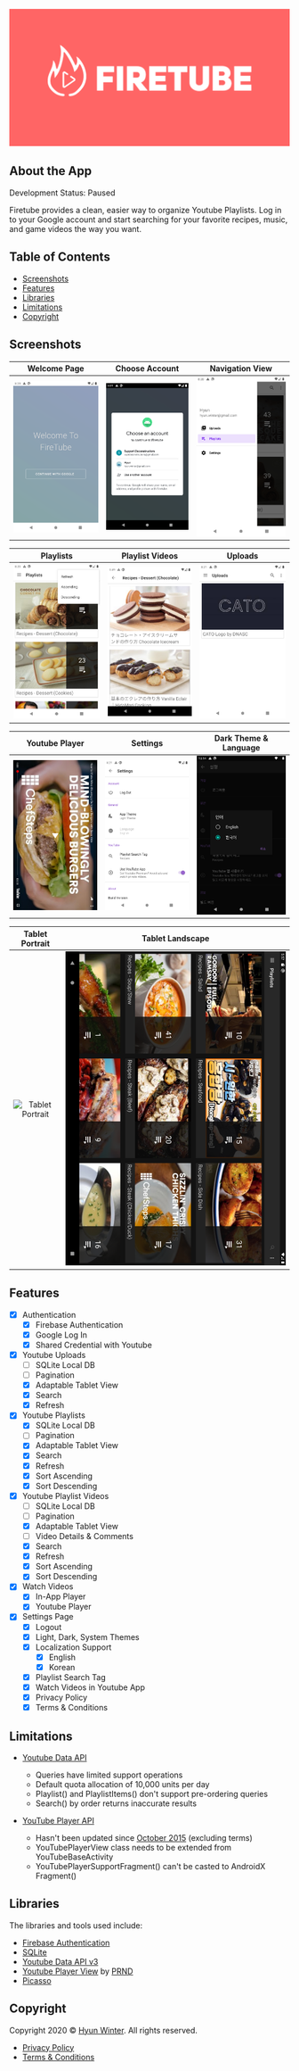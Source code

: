 ![Welcome Page](https://raw.githubusercontent.com/HyunWinter/FireTube/master/screenshots/Feature%20Graphic.png)

## About the App

Development Status: Paused

Firetube provides a clean, easier way to organize Youtube Playlists. Log in to your Google account and start searching for your favorite recipes, music, and game videos the way you want.

## Table of Contents

- [Screenshots](#screenshots)
- [Features](#features)
- [Libraries](#libraries)
- [Limitations](#limitations)
- [Copyright](#copyright)

## Screenshots

| **Welcome Page** | **Choose Account** | **Navigation View** |
| :---: | :---: | :---: |
| ![Welcome Page](https://raw.githubusercontent.com/HyunWinter/Firetube/master/screenshots/01_welcome_page.png) | ![Choose Account](https://raw.githubusercontent.com/HyunWinter/Firetube/master/screenshots/02_google_auth.png) | ![Navigation View](https://raw.githubusercontent.com/HyunWinter/Firetube/master/screenshots/03_navigation_menu.png)

| **Playlists** | **Playlist Videos** | **Uploads** |
| :---: | :---: | :---: |
| ![Playlist](https://raw.githubusercontent.com/HyunWinter/Firetube/master/screenshots/04_phone_playlists.png) | ![Playlist Video](https://raw.githubusercontent.com/HyunWinter/Firetube/master/screenshots/05_phone_playlists_item.png) | ![Uploads](https://raw.githubusercontent.com/HyunWinter/Firetube/master/screenshots/06_phone_videos.png)

| **Youtube Player** | **Settings** | **Dark Theme & Language** |
| :---: | :---: | :---: |
| ![Youtube Player](https://raw.githubusercontent.com/HyunWinter/Firetube/master/screenshots/07_phone_youtube_player.png) | ![Settings](https://raw.githubusercontent.com/HyunWinter/Firetube/master/screenshots/08_phone_settings.png) | ![Dark Theme](https://raw.githubusercontent.com/HyunWinter/Firetube/master/screenshots/09_dark_theme.png)

| **Tablet Portrait** | **Tablet Landscape** |
| :---: | :---: |
| ![Tablet Portrait](https://github.com/HyunWinter/Firetube/blob/master/screenshots/10_tablet_portrait.png) | ![Tablet Landscape](https://github.com/HyunWinter/Firetube/blob/master/screenshots/11_tablet_landscape.png)

## Features
- [x] Authentication
  - [x] Firebase Authentication
  - [x] Google Log In
  - [x] Shared Credential with Youtube
- [x] Youtube Uploads
  - [ ] SQLite Local DB
  - [ ] Pagination
  - [x] Adaptable Tablet View
  - [x] Search
  - [x] Refresh
- [x] Youtube Playlists
  - [x] SQLite Local DB
  - [ ] Pagination
  - [x] Adaptable Tablet View
  - [x] Search
  - [x] Refresh
  - [x] Sort Ascending
  - [x] Sort Descending
- [x] Youtube Playlist Videos
  - [ ] SQLite Local DB
  - [ ] Pagination
  - [x] Adaptable Tablet View
  - [ ] Video Details & Comments
  - [x] Search
  - [x] Refresh
  - [x] Sort Ascending
  - [x] Sort Descending
- [x] Watch Videos
  - [x] In-App Player
  - [x] Youtube Player
- [x] Settings Page
  - [x] Logout
  - [x] Light, Dark, System Themes
  - [x] Localization Support
    - [x] English
    - [x] Korean
  - [x] Playlist Search Tag
  - [x] Watch Videos in Youtube App
  - [x] Privacy Policy
  - [x] Terms & Conditions

## Limitations
- <a href="https://developers.google.com/youtube/v3/getting-started" target="_blank">Youtube Data API</a>
  - Queries have limited support operations
  - Default quota allocation of 10,000 units per day
  - Playlist() and PlaylistItems() don't support pre-ordering queries
  - Search() by order returns inaccurate results
  
- <a href="https://developers.google.com/youtube/android/player" target="_blank">YouTube Player API </a>
  - Hasn't been updated since <a href="https://developers.google.com/youtube/android/player/revision_history#release_notes_10_14_2015" target="_blank">October 2015</a> (excluding terms)
  - YouTubePlayerView class needs to be extended from YouTubeBaseActivity
  - YouTubePlayerSupportFragment() can't be casted to AndroidX Fragment()

## Libraries
The libraries and tools used include:
- <a href="https://firebase.google.com/docs/auth" target="_blank">Firebase Authentication</a>
- <a href="https://www.sqlite.org/index.html" target="_blank">SQLite</a>
- <a href="https://developers.google.com/youtube/v3/getting-started" target="_blank">Youtube Data API v3</a>
- <a href="https://github.com/PRNDcompany/YouTubePlayerView" target="_blank">Youtube Player View</a> by <a href="https://github.com/PRNDcompany" target="_blank">PRND</a> 
- <a href="https://square.github.io/picasso/" target="_blank">Picasso</a>

## Copyright

Copyright 2020 © <a href="https://github.com/HyunWinter" target="_blank">Hyun Winter</a>. All rights reserved.
- <a href="https://github.com/HyunWinter/FireTube/blob/master/PrivacyPolicy.md" target="_blank">Privacy Policy</a>
- <a href="https://github.com/HyunWinter/FireTube/blob/master/TermsAndConditions.md" target="_blank">Terms & Conditions</a>
